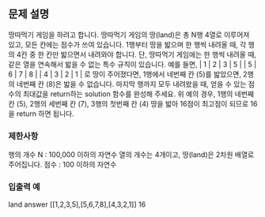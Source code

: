 ## 문제 설명
땅따먹기 게임을 하려고 합니다. 땅따먹기 게임의 땅(land)은 총 N행 4열로 이루어져 있고, 모든 칸에는 점수가 쓰여 있습니다. 1행부터 땅을 밟으며 한 행씩 내려올 때, 각 행의 4칸 중 한 칸만 밟으면서 내려와야 합니다. 단, 땅따먹기 게임에는 한 행씩 내려올 때, 같은 열을 연속해서 밟을 수 없는 특수 규칙이 있습니다.
예를 들면,
| 1 | 2 | 3 | 5 |
| 5 | 6 | 7 | 8 |
| 4 | 3 | 2 | 1 |
로 땅이 주어졌다면, 1행에서 네번째 칸 (5)를 밟았으면, 2행의 네번째 칸 (8)은 밟을 수 없습니다.
마지막 행까지 모두 내려왔을 때, 얻을 수 있는 점수의 최대값을 return하는 solution 함수를 완성해 주세요. 위 예의 경우, 1행의 네번째 칸 (5), 2행의 세번째 칸 (7), 3행의 첫번째 칸 (4) 땅을 밟아 16점이 최고점이 되므로 16을 return 하면 됩니다.
### 제한사항
행의 개수 N : 100,000 이하의 자연수
열의 개수는 4개이고, 땅(land)은 2차원 배열로 주어집니다.
점수 : 100 이하의 자연수
### 입출력 예
land	answer
[[1,2,3,5],[5,6,7,8],[4,3,2,1]]	16